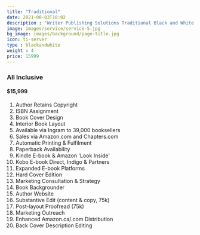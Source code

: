 ```yaml
---
title: "Traditional"
date: 2021-08-03T18:02
description : "Writer Publishing Solutions Traditional Black and White Publishing Package"
image: images/service/service-5.jpg
bg_image: images/background/page-title.jpg
icon: ti-server
type : blackandwhite
weight : 4
price: 15999
---
```


### All Inclusive

#### $15,999

1. Author Retains Copyright
2. ISBN Assignment
3. Book Cover Design
4. Interior Book Layout
5. Available via Ingram to 39,000 booksellers
6. Sales via Amazon.com and Chapters.com
7. Automatic Printing & Fulfilment
8. Paperback Availability
9. Kindle E-book & Amazon 'Look Inside'
10. Kobo E-book Direct, Indigo & Partners
11. Expanded E-book Platforms
12. Hard Cover Edition
13. Marketing Consultation & Strategy
14. Book Backgrounder
15. Author Website
16. Substantive Edit (content & copy, 75k)
17. Post-layout Proofread (75k)
18. Marketing Outreach
19. Enhanced Amazon.ca/.com Distribution
20. Back Cover Description Editing